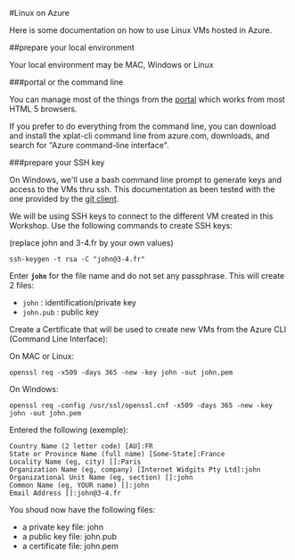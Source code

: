 #Linux on Azure

Here is some documentation on how to use Linux VMs hosted in Azure.

##prepare your local environment

Your local environment may be MAC, Windows or Linux

###portal or the command line 

You can manage most of the things from the [portal](http://portal.azure.com) which works from most HTML 5 browsers.

If you prefer to do everything from the command line, you can download and install the xplat-cli command line from azure.com, downloads, and search for "Azure command-line interface".

###prepare your SSH key

On Windows, we'll use a bash command line prompt to generate keys and access to the VMs thru ssh. This documentation as been tested with the one provided by the [git client](http://www.git-scm.com/downloads).

We will be using SSH keys to connect to the different VM created in this Workshop. Use the following commands to create SSH keys:

(replace john and 3-4.fr by your own values)

```
ssh-keygen -t rsa -C "john@3-4.fr"
```

Enter **`john`** for the file name and do not set any passphrase. This will create 2 files:

* `john` : identification/private key
* `john.pub` : public key

Create a Certificate that will be used to create new VMs from the Azure CLI (Command Line Interface):

On MAC or Linux:

```
openssl req -x509 -days 365 -new -key john -out john.pem
```

On Windows:
```
openssl req -config /usr/ssl/openssl.cnf -x509 -days 365 -new -key john -out john.pem
```

Entered the following (exemple):
```
Country Name (2 letter code) [AU]:FR
State or Province Name (full name) [Some-State]:France
Locality Name (eg, city) []:Paris
Organization Name (eg, company) [Internet Widgits Pty Ltd]:john
Organizational Unit Name (eg, section) []:john
Common Name (eg, YOUR name) []:john
Email Address []:john@3-4.fr
```

You shoud now have the following files: 

- a private key file: john
- a public key file: john.pub
- a certificate file: john.pem

